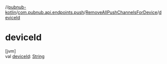 //[pubnub-kotlin](../../../index.md)/[com.pubnub.api.endpoints.push](../index.md)/[RemoveAllPushChannelsForDevice](index.md)/[deviceId](device-id.md)

# deviceId

[jvm]\
val [deviceId](device-id.md): [String](https://kotlinlang.org/api/latest/jvm/stdlib/kotlin/-string/index.html)
